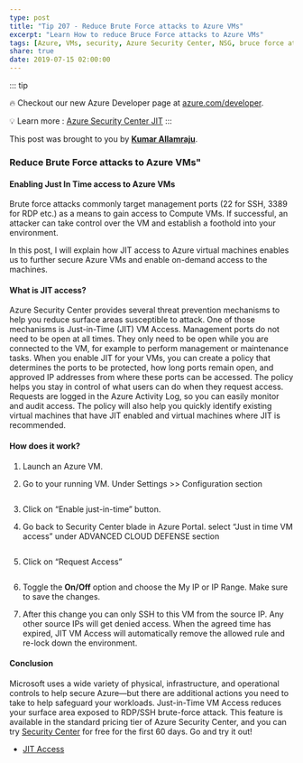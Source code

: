 ```yaml
---
type: post
title: "Tip 207 - Reduce Brute Force attacks to Azure VMs"
excerpt: "Learn How to reduce Bruce Force attacks to Azure VMs"
tags: [Azure, VMs, security, Azure Security Center, NSG, bruce force attacks]
share: true
date: 2019-07-15 02:00:00
---
```


::: tip

:fire: Checkout our new Azure Developer page at [azure.com/developer](https://azure.com/developer?WT.mc_id=azure-azuredevtips-azureappsdev).

:bulb: Learn more : [Azure Security Center JIT](https://azure.microsoft.com/en-ca/services/security-center/?WT.mc_id=docs-azuredevtips-azureappsdev)
:::

This post was brought to you by **[Kumar Allamraju](https://twitter.com/kumarallamraju)**. 

### Reduce Brute Force attacks to Azure VMs"

#### Enabling Just In Time access to Azure VMs
 
Brute force attacks commonly target management ports (22 for SSH, 3389 for RDP etc.)  as a means to gain access to Compute VMs. If successful, an attacker can take control over the VM and establish a foothold into your environment.

In this post, I will explain how JIT access to Azure virtual machines enables us to further secure Azure VMs and enable on-demand access to the machines.

#### What is JIT access?

Azure Security Center provides several threat prevention mechanisms to help you reduce surface areas susceptible to attack. One of those mechanisms is Just-in-Time (JIT) VM Access. Management ports do not need to be open at all times. They only need to be open while you are connected to the VM, for example to perform management or maintenance tasks. When you enable JIT for your VMs, you can create a policy that determines the ports to be protected, how long ports remain open, and approved IP addresses from where these ports can be accessed. The policy helps you stay in control of what users can do when they request access. Requests are logged in the Azure Activity Log, so you can easily monitor and audit access. The policy will also help you quickly identify existing virtual machines that have JIT enabled and virtual machines where JIT is recommended.

#### How does it work? 

1. Launch an Azure VM.

2. Go to your running VM. Under Settings >> Configuration section

<img :src="$withBase('/files/jit-step1.jpg')">

3. Click on “Enable just-in-time” button.

4. Go back to Security Center blade in Azure Portal. select “Just in time VM access” under ADVANCED CLOUD DEFENSE section

<img :src="$withBase('/files/jit-step2.jpg')">


5. Click on “Request Access” 

<img :src="$withBase('/files/jit-step3.jpg')">

6. Toggle the **On/Off** option and choose the My IP or IP Range. Make sure to save the changes.

7. After this change you can only SSH to this VM from the source IP. Any other source IPs will get denied access. When the agreed time has expired, JIT VM Access will automatically remove the allowed rule and re-lock down the environment.

#### Conclusion

Microsoft uses a wide variety of physical, infrastructure, and operational controls to help secure Azure—but there are additional actions you need to take to help safeguard your workloads. Just-in-Time VM Access reduces your surface area exposed to RDP/SSH brute-force attack. This feature is available in the standard pricing tier of Azure Security Center, and you can try [Security Center](https://azure.microsoft.com/en-us/free/?WT.mc_id=azure-azuredevtips-azureappsdev) for free for the first 60 days. Go and try it out!

* [JIT Access](https://www.youtube.com/watch?v=UOQb2FcdQnU?WT.mc_id=youtube-azuredevtips-azureappsdev)





